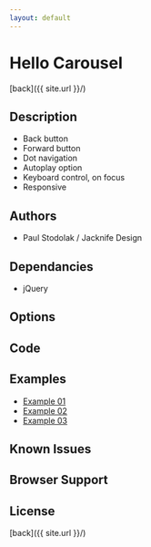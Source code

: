 ```yaml
---
layout: default
---
```


# Hello Carousel
[back]({{ site.url }}/)

## Description
- Back button
- Forward button
- Dot navigation
- Autoplay option
- Keyboard control, on focus
- Responsive

## Authors
- Paul Stodolak / Jacknife Design

## Dependancies
- jQuery

## Options

## Code

## Examples
- [Example 01](examples/01)
- [Example 02](examples/02)
- [Example 03](examples/03)

## Known Issues

## Browser Support

## License

[back]({{ site.url }}/)
